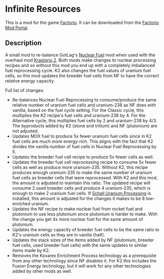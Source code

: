 # Infinite Resources

This is a mod for the game [Factorio](https://www.factorio.com/). It can be downloaded from the [Factorio Mod Portal](https://mods.factorio.com/mod/sonaxaton-nuclear-fuel-krastorio-compat).

## Description

A small mod to re-balance GotLag's [Nuclear Fuel](https://mods.factorio.com/mod/Nuclear%20Fuel) mod when used with the overhaul mod [Krastorio 2](https://mods.factorio.com/mod/Krastorio2). Both mods make changes to nuclear processing recipes and so without this mod you end up with a completely imbalanced fuel reprocessing cycle. K2 also changes the fuel values of uranium fuel cells, so this mod updates the breeder fuel cells from NF to have the correct relative energy capacity.

Full list of changes:

* Re-balances Nuclear Fuel Reprocessing to consume/produce the same relative number of uranium fuel cells and uranium-238 as NF does with vanilla, based on the fuel cycle setting. For the Classic cycle, this multiplies the K2 recipe's fuel cells and uranium-238 by 4. For the Alternative cycle, this multiplies fuel cells by 2 and uranium-238 by 4/3. The byproducts added by K2 (stone and tritium) and NF (plutonium) are not adjusted.
* Updates MOX fuel to produce 5x fewer uranium fuel cells since in K2 fuel cells are much more energy-rich. This aligns with the fact that K2 divides the vanilla number of fuel cells in Nuclear Fuel Reprocessing by 5.
* Updates the breeder fuel cell recipe to produce 5x fewer cells as well.
* Updates the breeder fuel cell reprocessing recipe to consume 5x fewer cells as well as produce more uranium-235. Without K2, this recipe produces enough uranium-235 to make the same number of uranium fuel cells as breeder cells that were reprocessed. With K2 and this mod, the amount is adjusted to maintain this ratio. The updated recipe will consume 2 used breeder cells and produce 4 uranium-235, which is enough to make 2 uranium fuel cells. If [Schall Uranium Processing](https://mods.factorio.com/mod/SchallUraniumProcessing) is installed, this amount is adjusted for the changes it makes to be 8 low-enriched uranium.
* Updates the NF recipe to make nuclear fuel from rocket fuel and plutonium to use less plutonium since plutonium is harder to make. With the change you get 4x more nuclear fuel for the same amount of plutonium.
* Updates the energy capacity of breeder fuel cells to be the same ratio to K2's uranium cells as they are in vanilla (half).
* Updates the stack sizes of the items added by NF (plutonium, breeder fuel cells, used breeder fuel cells) with the same updates to similar items made by K2.
* Removes the Kovarex Enrichment Process technology as a prerequisite from any other technology since NF disables it. For K2 this includes the Fusion Energy technology, but it will work for any other technologies added by other mods as well.
